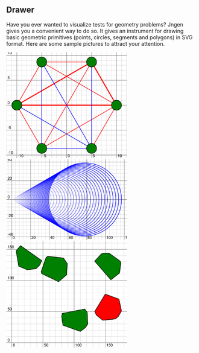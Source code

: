 ## Drawer

Have you ever wanted to visualize tests for geometry problems? Jngen gives you a convenient way to do so. It gives an instrument for drawing
basic geometric primitives (points, circles, segments and polygons) in SVG format. Here are some sample pictures to attract your attention.

<img src=pics/img1.svg width=320 />
<img src=pics/img2.svg width=320 />
<img src=pics/img3.svg width=320 />
